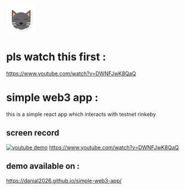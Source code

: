 <img src="https://raw.githubusercontent.com/danial2026/simple-web3-app/main/src/assets/cat-icon.png" width="80" height="80">

# pls watch this first :
https://www.youtube.com/watch?v=DWNFJwK8QaQ

# simple web3 app :
this is a simple react app which interacts with testnet rinkeby
  
## screen record
[![youtube demo](https://i.ytimg.com/vi/vjhklxvBgjs/maxresdefault.jpg)](https://www.youtube.com/watch?v=DWNFJwK8QaQ)
https://www.youtube.com/watch?v=DWNFJwK8QaQ

## demo available on :
https://danial2026.github.io/simple-web3-app/
